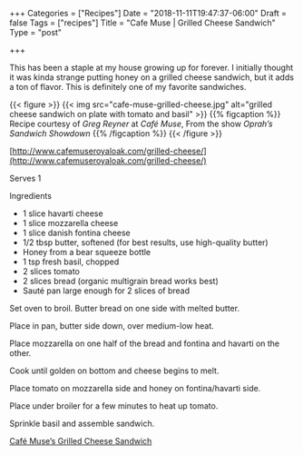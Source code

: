 +++
Categories = ["Recipes"]
Date = "2018-11-11T19:47:37-06:00"
Draft = false
Tags = ["recipes"]
Title = "Cafe Muse | Grilled Cheese Sandwich"
Type = "post"

+++

This has been a staple at my house growing up for forever. I initially thought
it was kinda strange putting honey on a grilled cheese sandwich, but it adds a
ton of flavor. This is definitely one of my favorite sandwiches.

{{< figure >}}
{{< img src="cafe-muse-grilled-cheese.jpg" alt="grilled cheese sandwich on plate with tomato and basil" >}}
{{% figcaption %}}
Recipe courtesy of _Greg Reyner_ at _Café Muse_, From the show _Oprah’s Sandwich
Showdown_
{{% /figcaption %}}
{{< /figure >}}

[http://www.cafemuseroyaloak.com/grilled-cheese/](http://www.cafemuseroyaloak.com/grilled-cheese/)

Serves 1

Ingredients

- 1 slice havarti cheese
- 1 slice mozzarella cheese
- 1 slice danish fontina cheese
- 1/2 tbsp butter, softened (for best results, use high-quality butter)
- Honey from a bear squeeze bottle
- 1 tsp fresh basil, chopped
- 2 slices tomato
- 2 slices bread (organic multigrain bread works best)
- Sauté pan large enough for 2 slices of bread

Set oven to broil. Butter bread on one side with melted butter.

Place in pan, butter side down, over medium-low heat.

Place mozzarella on one half of the bread and fontina and havarti on the other.

Cook until golden on bottom and cheese begins to melt.

Place tomato on mozzarella side and honey on fontina/havarti side.

Place under broiler for a few minutes to heat up tomato.

Sprinkle basil and assemble sandwich.

[Café Muse’s Grilled Cheese Sandwich](https://medium.com/caleb-jasiks-recipe-book/cafe-muses-grilled-cheese-sandwich-3a48692d4d95?source=userActivityShare-35f7f8f56ab-1528242570)
